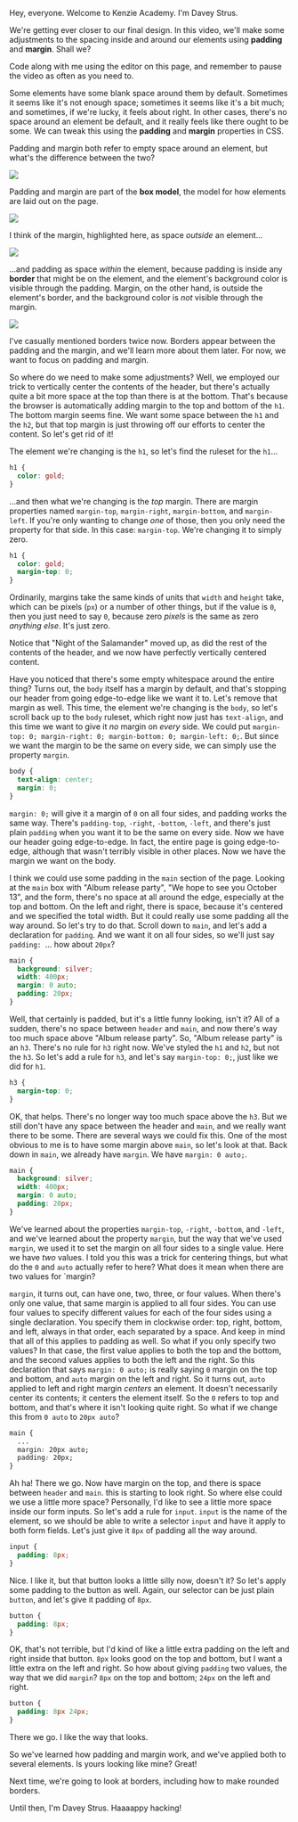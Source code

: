 Hey, everyone. Welcome to Kenzie Academy. I'm Davey Strus.

We're getting ever closer to our final design. In this video, we'll make some adjustments to the spacing inside and around our elements using **padding** and **margin**. Shall we?

Code along with me using the editor on this page, and remember to pause the video as often as you need to.

Some elements have some blank space around them by default. Sometimes it seems like it's not enough space; sometimes it seems like it's a bit much; and sometimes, if we're lucky, it feels about right. In other cases, there's no space around an element be default, and it really feels like there ought to be some. We can tweak this using the **padding** and **margin** properties in CSS.

Padding and margin both refer to empty space around an element, but what's the difference between the two?

![](https://cdn.jsdelivr.net/gh/dstrus/lesson-transcripts/assets/box-model.png)

Padding and margin are part of the **box model**, the model for how elements are laid out on the page.

![](https://cdn.jsdelivr.net/gh/dstrus/lesson-transcripts/assets/box-model-margin.png)

I think of the margin, highlighted here, as space _outside_ an element...

![](https://cdn.jsdelivr.net/gh/dstrus/lesson-transcripts/assets/box-model-padding.png)

...and padding as space _within_ the element, because padding is inside any **border** that might be on the element, and the element's background color is visible through the padding. Margin, on the other hand, is outside the element's border, and the background color is _not_ visible through the margin.

![](https://cdn.jsdelivr.net/gh/dstrus/lesson-transcripts/assets/box-model-border.png)

I've casually mentioned borders twice now. Borders appear between the padding and the margin, and we'll learn more about them later. For now, we want to focus on padding and margin.

So where do we need to make some adjustments? Well, we employed our trick to vertically center the contents of the header, but there's actually quite a bit more space at the top than there is at the bottom. That's because the browser is automatically adding margin to the top and bottom of the `h1`. The bottom margin seems fine. We want some space between the `h1` and the `h2`, but that top margin is just throwing off our efforts to center the content. So let's get rid of it!

The element we're changing is the `h1`, so let's find the ruleset for the `h1`...

```css
h1 {
  color: gold;
}
```

...and then what we're changing is the _top_ margin. There are margin properties named `margin-top`, `margin-right`, `margin-bottom`, and `margin-left`. If you're only wanting to change _one_ of those, then you only need the property for that side. In this case: `margin-top`. We're changing it to simply zero.

```css
h1 {
  color: gold;
  margin-top: 0;
}
```

Ordinarily, margins take the same kinds of units that `width` and `height` take, which can be pixels (`px`) or a number of other things, but if the value is `0`, then you just need to say `0`, because zero _pixels_ is the same as zero _anything else_. It's just zero.

Notice that "Night of the Salamander" moved up, as did the rest of the contents of the header, and we now have perfectly vertically centered content.

Have you noticed that there's some empty whitespace around the entire thing? Turns out, the `body` itself has a margin by default, and that's stopping our header from going edge-to-edge like we want it to. Let's remove that margin as well. This time, the element we're changing is the `body`, so let's scroll back up to the `body` ruleset, which right now just has `text-align`, and this time we want to give it _no_ margin on _every_ side. We could put `margin-top: 0; margin-right: 0; margin-bottom: 0; margin-left: 0;`. But since we want the margin to be the same on every side, we can simply use the property `margin`.

```css
body {
  text-align: center;
  margin: 0;
}
```

`margin: 0;` will give it a margin of `0` on all four sides, and padding works the same way. There's `padding-top`, `-right`, `-bottom`, `-left`, and there's just plain `padding` when you want it to be the same on every side. Now we have our header going edge-to-edge. In fact, the entire page is going edge-to-edge, although that wasn't terribly visible in other places. Now we have the margin we want on the body.

I think we could use some padding in the `main` section of the page. Looking at the `main` box with "Album release party", "We hope to see you October 13", and the form, there's no space at all around the edge, especially at the top and bottom. On the left and right, there is space, because it's centered and we specified the total width. But it could really use some padding all the way around. So let's try to do that. Scroll down to `main`, and let's add a declaration for `padding`. And we want it on all four sides, so we'll just say `padding: `... how about `20px`?

```css
main {
  background: silver;
  width: 400px;
  margin: 0 auto;
  padding: 20px;
}
```

Well, that certainly is padded, but it's a little funny looking, isn't it? All of a sudden, there's no space between `header` and `main`, and now there's way too much space above "Album release party". So, "Album release party" is an `h3`. There's no rule for `h3` right now. We've styled the `h1` and `h2`, but not the `h3`. So let's add a rule for `h3`, and let's say `margin-top: 0;`, just like we did for `h1`.

```css
h3 {
  margin-top: 0;
}
```

OK, that helps. There's no longer way too much space above the `h3`. But we still don't have any space between the header and `main`, and we really want there to be some. There are several ways we could fix this. One of the most obvious to me is to have some margin above `main`, so let's look at that. Back down in `main`, we already have `margin`. We have `margin: 0 auto;`.

```css
main {
  background: silver;
  width: 400px;
  margin: 0 auto;
  padding: 20px;
}
```

We've learned about the properties `margin-top`, `-right`, `-bottom`, and `-left`, and we've learned about the property `margin`, but the way that we've used `margin`, we used it to set the margin on all four sides to a single value. Here we have _two_ values. I told you this was a trick for centering things, but what do the `0` and `auto` actually refer to here? What does it mean when there are two values for `margin?

`margin`, it turns out, can have one, two, three, or four values. When there's only one value, that same margin is applied to all four sides. You can use four values to specify different values for each of the four sides using a single declaration. You specify them in clockwise order: top, right, bottom, and left, always in that order, each separated by a space. And keep in mind that all of this applies to padding as well. So what if you only specify two values? In that case, the first value applies to both the top and the bottom, and the second values applies to both the left and the right. So this declaration that says `margin: 0 auto;` is really saying `0` margin on the top and bottom, and `auto` margin on the left and right. So it turns out, `auto` applied to left and right margin _centers_ an element. It doesn't necessarily center its contents; it centers the element itself. So the `0` refers to top and bottom, and that's where it isn't looking quite right. So what if we change this from `0 auto` to `20px auto`?

```css
main {
  ...
  margin: 20px auto;
  padding: 20px;
}
```

Ah ha! There we go. Now have margin on the top, and there is space between `header` and `main`. this is starting to look right. So where else could we use a little more space? Personally, I'd like to see a little more space inside our form inputs. So let's add a rule for `input`. `input` is the name of the element, so we should be able to write a selector `input` and have it apply to both form fields. Let's just give it `8px` of padding all the way around.

```css
input {
  padding: 8px;
}
```

Nice. I like it, but that button looks a little silly now, doesn't it? So let's apply some padding to the button as well. Again, our selector can be just plain `button`, and let's give it padding of `8px`.

```css
button {
  padding: 8px;
}
```

OK, that's not terrible, but I'd kind of like a little extra padding on the left and right inside that button. `8px` looks good on the top and bottom, but I want a little extra on the left and right. So how about giving `padding` two values, the way that we did `margin`? `8px` on the top and bottom; `24px` on the left and right.

```css
button {
  padding: 8px 24px;
}
```

There we go. I like the way that looks.

So we've learned how padding and margin work, and we've applied both to several elements. Is yours looking like mine? Great!

Next time, we're going to look at borders, including how to make rounded borders.

Until then, I'm Davey Strus. Haaaappy hacking!

